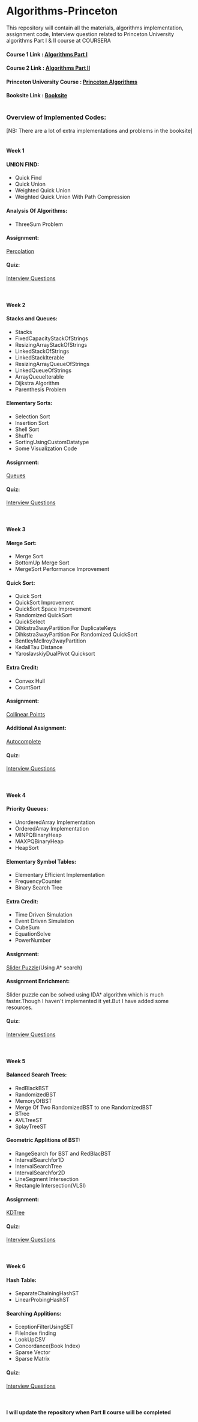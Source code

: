 # Algorithms-Princeton
This repository will contain all the materials, algorithms implementation, assignment code, Interview question related to Princeton University algorithms Part I &amp; II course at COURSERA <br />
#### Course 1 Link : [Algorithms Part I](https://www.coursera.org/learn/algorithms-part1/) <br />
#### Course 2 Link : [Algorithms Part II](https://www.coursera.org/learn/algorithms-part2) <br />
#### Princeton University Course : [Princeton Algorithms](https://www.cs.princeton.edu/courses/archive/spring20/cos226/syllabus.php) <br />
#### Booksite Link : [Booksite](https://algs4.cs.princeton.edu/home/) <br /><br />

### Overview of Implemented Codes: <br />
[NB: There are a lot of extra implementations and problems in the booksite] <br /><br />
#### Week 1 <br />
 #### UNION FIND: <br />
  * Quick Find 
  * Quick Union
  * Weighted Quick Union
  * Weighted Quick Union With Path Compression
 #### Analysis Of Algorithms: <br />
  * ThreeSum Problem
 #### Assignment: 
 [Percolation](https://coursera.cs.princeton.edu/algs4/assignments/percolation/specification.php)
 #### Quiz: 
 [Interview Questions](https://github.com/hishamcse/Algorithms-Princeton/blob/master/Algorithms%20Part%20I/Week%201%20Full/Week%201%20Quiz/Interview%20Questions.md) <br /><br /><br />
        
#### Week 2 <br />
 #### Stacks and Queues: <br />
  * Stacks
  * FixedCapacityStackOfStrings
  * ResizingArrayStackOfStrings
  * LinkedStackOfStrings
  * LinkedStackIterable
  * ResizingArrayQueueOfStrings
  * LinkedQueueOfStrings
  * ArrayQueueIterable
  * Dijkstra Algorithm
  * Parenthesis Problem 
 #### Elementary Sorts: <br />
  * Selection Sort
  * Insertion Sort
  * Shell Sort
  * Shuffle
  * SortingUsingCustomDatatype
  * Some Visualization Code 
 #### Assignment: <br />
   [Queues](https://coursera.cs.princeton.edu/algs4/assignments/queues/specification.php)
 #### Quiz:
  [Interview Questions](https://github.com/hishamcse/Algorithms-Princeton/blob/master/Algorithms%20Part%20I/Week%202%20Full/Week%202%20QUIZ/Interview%20Questions.md) <br /><br /><br />
  
#### Week 3 <br />
 #### Merge Sort: <br />
  * Merge Sort
  * BottomUp Merge Sort
  * MergeSort Performance Improvement
 #### Quick Sort: <br />
  * Quick Sort
  * QuickSort Improvement
  * QuickSort Space Improvement
  * Randomized QuickSort
  * QuickSelect
  * Dihkstra3wayPartition For DuplicateKeys
  * Dihkstra3wayPartition For Randomized QuickSort
  * BentleyMcIlroy3wayPartition
  * KedallTau Distance
  * YaroslavskiyDualPivot Quicksort
 #### Extra Credit:
  * Convex Hull
  * CountSort
 #### Assignment: <br />
  [Collinear Points](https://coursera.cs.princeton.edu/algs4/assignments/collinear/specification.php)
 #### Additional Assignment: <br/>
  [Autocomplete](https://www.cs.princeton.edu/courses/archive/spring20/cos226/assignments/autocomplete/specification.php)
 #### Quiz:
  [Interview Questions](https://github.com/hishamcse/Algorithms-Princeton/blob/master/Algorithms%20Part%20I/Week%203%20Full/Week%203%20QUIZ/Interview%20Questions.md) <br /><br /><br />
  
#### Week 4 <br />
 #### Priority Queues: <br />
  * UnorderedArray Implementation
  * OrderedArray Implementation
  * MINPQBinaryHeap
  * MAXPQBinaryHeap
  * HeapSort
 #### Elementary Symbol Tables: <br />
  * Elementary Efficient Implementation
  * FrequencyCounter
  * Binary Search Tree
 #### Extra Credit:
  * Time Driven Simulation
  * Event Driven Simulation
  * CubeSum
  * EquationSolve
  * PowerNumber
 #### Assignment: <br />
  [Slider Puzzle](https://coursera.cs.princeton.edu/algs4/assignments/8puzzle/specification.php)(Using A* search)
 #### Assignment Enrichment:
  Slider puzzle can be solved using IDA* algorithm which is much faster.Though I haven't implemented it yet.But I have added some resources.
 #### Quiz:
  [Interview Questions](https://github.com/hishamcse/Algorithms-Princeton/blob/master/Algorithms%20Part%20I/Week%204%20Full/Week%204%20QUIZ/Interview%20Questions.md) <br /><br /><br />
  
#### Week 5 <br />
 #### Balanced Search Trees: <br />
  * RedBlackBST
  * RandomizedBST
  * MemoryOfBST
  * Merge Of Two RandomizedBST to one RandomizedBST
  * BTree
  * AVLTreeST
  * SplayTreeST
 #### Geometric Applitions of BST: <br />
  * RangeSearch for BST and RedBlacBST
  * IntervalSearchfor1D
  * IntervalSearchTree
  * IntervalSearchfor2D
  * LineSegment Intersection
  * Rectangle Intersection(VLSI)
 #### Assignment: <br />
  [KDTree](https://coursera.cs.princeton.edu/algs4/assignments/kdtree/specification.php)
 #### Quiz:
  [Interview Questions](https://github.com/hishamcse/Algorithms-Princeton/blob/master/Algorithms%20Part%20I/Week%205%20Full/Week%205%20QUIZ/Interview%20Questions.md) <br /><br /><br />
  
#### Week 6 <br />
 #### Hash Table: <br />
  * SeparateChainingHashST
  * LinearProbingHashST
 #### Searching Applitions: <br />
  * EceptionFilterUsingSET
  * FileIndex finding
  * LookUpCSV 
  * Concordance(Book Index)
  * Sparse Vector
  * Sparse Matrix
 #### Quiz:
  [Interview Questions](https://github.com/hishamcse/Algorithms-Princeton/blob/master/Algorithms%20Part%20I/Week%206%20Full/Week%206%20QUIZ/Interview%20Questions.md) <br /><br /><br />

     
#### I will update the repository when Part II course will be completed
